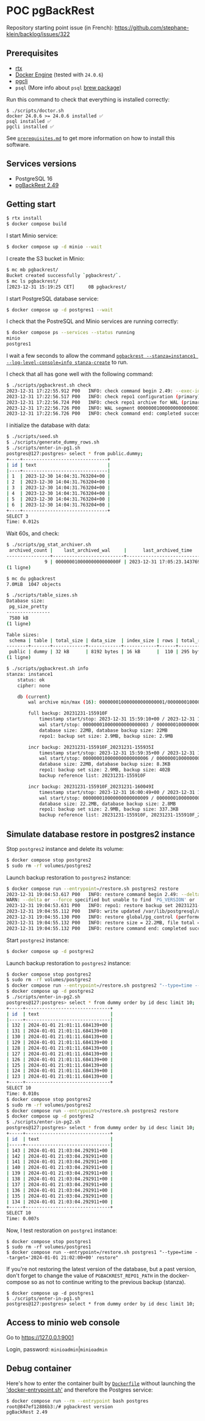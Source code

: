 # POC pgBackRest

Repository starting point issue (in French): https://github.com/stephane-klein/backlog/issues/322

## Prerequisites

- [rtx](https://github.com/jdx/rtx)
- [Docker Engine](https://docs.docker.com/engine/) (tested with `24.0.6`)
- [pgcli](https://www.pgcli.com/)
- `psql` (More info about `psql` [brew package](https://stackoverflow.com/a/49689589/261061))

Run this command to check that everything is installed correctly:

```
$ ./scripts/doctor.sh
docker 24.0.6 >= 24.0.6 installed ✅
psql installed ✅
pgcli installed ✅
```

See [`prerequisites.md`](prerequisites.md) to get more information on how to install this software.

## Services versions

- PostgreSQL 16
- [pgBackRest 2.49](https://github.com/pgbackrest/pgbackrest/releases/tag/release%2F2.49)

## Getting start

```sh
$ rtx install
$ docker compose build
```

I start Minio service:

```sh
$ docker compose up -d minio --wait
```

I create the S3 bucket in Minio:

```sh
$ mc mb pgbackrest/
Bucket created successfully `pgbackrest/`.
$ mc ls pgbackrest/
[2023-12-31 15:19:25 CET]     0B pgbackrest/
```

I start PostgreSQL database service:

```sh
$ docker compose up -d postgres1 --wait
```

I check that the PostreSQL and Minio services are running correctly:

```sh
$ docker compose ps --services --status running
minio
postgres1
```

I wait a few seconds to allow the command [`pgbackrest --stanza=instance1 --log-level-console=info stanza-create`](./docker-entrypoint.sh#19) to run.

I check that all has gone well with the following command:

```sh
$ ./scripts/pgbackrest.sh check
2023-12-31 17:22:55.912 P00   INFO: check command begin 2.49: --exec-id=2448-6736ba1a --log-level-console=info --log-level-file=info --pg1-path=/var/lib/postgresql/data --repo1-path=/repo --repo1-s3-bucket=pgbackrest --repo1-s3-endpoint=minio --repo1-s3-key=<redacted> --repo1-s3-key-secret=<redacted> --repo1-s3-region=us-east-1 --no-repo1-storage-verify-tls --repo1-type=s3 --stanza=instance1
2023-12-31 17:22:56.517 P00   INFO: check repo1 configuration (primary)
2023-12-31 17:22:56.724 P00   INFO: check repo1 archive for WAL (primary)
2023-12-31 17:22:56.726 P00   INFO: WAL segment 000000010000000000000011 successfully archived to '/repo/archive/instance1/16-1/0000000100000000/000000010000000000000011-12fd1b3f2c4d731ad623aad01a83dea308ea56ec.gz' on repo1
2023-12-31 17:22:56.726 P00   INFO: check command end: completed successfully (816ms)
```

I initialize the database with data:

```sh
$ ./scripts/seed.sh
$ ./scripts/generate_dummy_rows.sh
$ ./scripts/enter-in-pg1.sh
postgres@127:postgres> select * from public.dummy;
+----+-------------------------------+
| id | text                          |
|----+-------------------------------|
| 1  | 2023-12-30 14:04:31.763204+00 |
| 2  | 2023-12-30 14:04:31.763204+00 |
| 3  | 2023-12-30 14:04:31.763204+00 |
| 4  | 2023-12-30 14:04:31.763204+00 |
| 5  | 2023-12-30 14:04:31.763204+00 |
| 6  | 2023-12-30 14:04:31.763204+00 |
+----+-------------------------------+
SELECT 3
Time: 0.012s
```

Wait 60s, and check:

```sh
$ ./scripts/pg_stat_archiver.sh
 archived_count |    last_archived_wal     |      last_archived_time       | failed_count | last_failed_wal | last_failed_time |          stats_reset
----------------+--------------------------+-------------------------------+--------------+-----------------+------------------+-------------------------------
              9 | 00000001000000000000000F | 2023-12-31 17:05:23.143769+00 |            0 |                 |                  | 2023-12-31 16:00:46.015233+00
(1 ligne)

$ mc du pgbackrest
7.0MiB  1047 objects

$ ./scripts/table_sizes.sh
Database size:
 pg_size_pretty
----------------
 7580 kB
(1 ligne)

Table sizes:
 schema | table | total_size | data_size  | index_size | rows | total_row_size | row_size
--------+-------+------------+------------+------------+------+----------------+----------
 public | dummy | 32 kB      | 8192 bytes | 16 kB      |  110 | 295 bytes      | 73 bytes
(1 ligne)
```

```sh
$ ./scripts/pgbackrest.sh info
stanza: instance1
    status: ok
    cipher: none

    db (current)
        wal archive min/max (16): 000000010000000000000001/000000010000000000000012

        full backup: 20231231-155910F
            timestamp start/stop: 2023-12-31 15:59:10+00 / 2023-12-31 15:59:14+00
            wal start/stop: 000000010000000000000003 / 000000010000000000000004
            database size: 22MB, database backup size: 22MB
            repo1: backup set size: 2.9MB, backup size: 2.9MB

        incr backup: 20231231-155910F_20231231-155935I
            timestamp start/stop: 2023-12-31 15:59:35+00 / 2023-12-31 15:59:37+00
            wal start/stop: 000000010000000000000006 / 000000010000000000000007
            database size: 22MB, database backup size: 8.3KB
            repo1: backup set size: 2.9MB, backup size: 402B
            backup reference list: 20231231-155910F

        incr backup: 20231231-155910F_20231231-160049I
            timestamp start/stop: 2023-12-31 16:00:49+00 / 2023-12-31 16:00:50+00
            wal start/stop: 000000010000000000000009 / 00000001000000000000000A
            database size: 22.2MB, database backup size: 2.8MB
            repo1: backup set size: 2.9MB, backup size: 337.3KB
            backup reference list: 20231231-155910F, 20231231-155910F_20231231-155935I
```

## Simulate database restore in postgres2 instance

Stop `postgres2` instance and delete its volume:

```sh
$ docker compose stop postgres2
$ sudo rm -rf volumes/postgres2
```

Launch backup restoration to `postgres2` instance:

```sh
$ docker compose run --entrypoint=/restore.sh postgres2 restore
2023-12-31 19:04:53.617 P00   INFO: restore command begin 2.49: --delta --exec-id=21-cb3750eb --log-level-console=info --log-level-file=info --pg1-path=/var/lib/postgresql/data --process-max=2 --repo1-path=/repo --repo1-s3-bucket=pgbackrest --repo1-s3-endpoint=minio --repo1-s3-key=<redacted> --repo1-s3-key-secret=<redacted> --repo1-s3-region=us-east-1 --no-repo1-storage-verify-tls --repo1-type=s3 --stanza=instance1
WARN: --delta or --force specified but unable to find 'PG_VERSION' or 'backup.manifest' in '/var/lib/postgresql/data' to confirm that this is a valid $PGDATA directory. --delta and --force have been disabled and if any files exist in the destination directories the restore will be aborted.
2023-12-31 19:04:53.631 P00   INFO: repo1: restore backup set 20231231-155910F_20231231-185030I, recovery will start at 2023-12-31 18:50:30
2023-12-31 19:04:55.112 P00   INFO: write updated /var/lib/postgresql/data/postgresql.auto.conf
2023-12-31 19:04:55.130 P00   INFO: restore global/pg_control (performed last to ensure aborted restores cannot be started)
2023-12-31 19:04:55.132 P00   INFO: restore size = 22.2MB, file total = 971
2023-12-31 19:04:55.132 P00   INFO: restore command end: completed successfully (1516ms)
```

Start `postgres2` instance:

```sh
$ docker compose up -d postgres2
```

Launch backup restoration to `postgres2` instance:

```sh
$ docker compose stop postgres2
$ sudo rm -rf volumes/postgres2
$ docker compose run --entrypoint=/restore.sh postgres2 "--type=time --target='2024-01-01 21:02:00+00' restore"
$ docker compose up -d postgres2
$ ./scripts/enter-in-pg2.sh
postgres@127:postgres> select * from dummy order by id desc limit 10;
+-----+-------------------------------+
| id  | text                          |
|-----+-------------------------------|
| 132 | 2024-01-01 21:01:11.684139+00 |
| 131 | 2024-01-01 21:01:11.684139+00 |
| 130 | 2024-01-01 21:01:11.684139+00 |
| 129 | 2024-01-01 21:01:11.684139+00 |
| 128 | 2024-01-01 21:01:11.684139+00 |
| 127 | 2024-01-01 21:01:11.684139+00 |
| 126 | 2024-01-01 21:01:11.684139+00 |
| 125 | 2024-01-01 21:01:11.684139+00 |
| 124 | 2024-01-01 21:01:11.684139+00 |
| 123 | 2024-01-01 21:01:11.684139+00 |
+-----+-------------------------------+
SELECT 10
Time: 0.010s
$ docker compose stop postgres2
$ sudo rm -rf volumes/postgres2
$ docker compose run --entrypoint=/restore.sh postgres2 restore
$ docker compose up -d postgres2
$ ./scripts/enter-in-pg2.sh
postgres@127:postgres> select * from dummy order by id desc limit 10;
+-----+-------------------------------+
| id  | text                          |
|-----+-------------------------------|
| 143 | 2024-01-01 21:03:04.292911+00 |
| 142 | 2024-01-01 21:03:04.292911+00 |
| 141 | 2024-01-01 21:03:04.292911+00 |
| 140 | 2024-01-01 21:03:04.292911+00 |
| 139 | 2024-01-01 21:03:04.292911+00 |
| 138 | 2024-01-01 21:03:04.292911+00 |
| 137 | 2024-01-01 21:03:04.292911+00 |
| 136 | 2024-01-01 21:03:04.292911+00 |
| 135 | 2024-01-01 21:03:04.292911+00 |
| 134 | 2024-01-01 21:03:04.292911+00 |
+-----+-------------------------------+
SELECT 10
Time: 0.007s
```

Now, I test restoration on `postgre1` instance:

```
$ docker compose stop postgres1
$ sudo rm -rf volumes/postgres1
$ docker compose run --entrypoint=/restore.sh postgres1 "--type=time --target='2024-01-01 21:02:00+00' restore"
```

If you're not restoring the latest version of the database, but a past version, don't forget to change the value
of `PGBACKREST_REPO1_PATH` in the docker-compose so as not to continue writing to the previous backup (stanza).

```
$ docker compose up -d postgres1
$ ./scripts/enter-in-pg1.sh
postgres@127:postgres> select * from dummy order by id desc limit 10;
```

## Access to minio web console

Go to https://127.0.0.1:9001

Login, password: `minioadmin`|`minioadmin`


## Debug container

Here's how to enter the container built by [`Dockerfile`](./Dockerfile) without launching the ['docker-entrypoint.sh'](./docker-entrypoint.sh) and therefore the Postgres service:

```sh
$ docker compose run --rm --entrypoint bash postgres
root@847ef12886b3:/# pgbackrest version
pgBackRest 2.49
```

